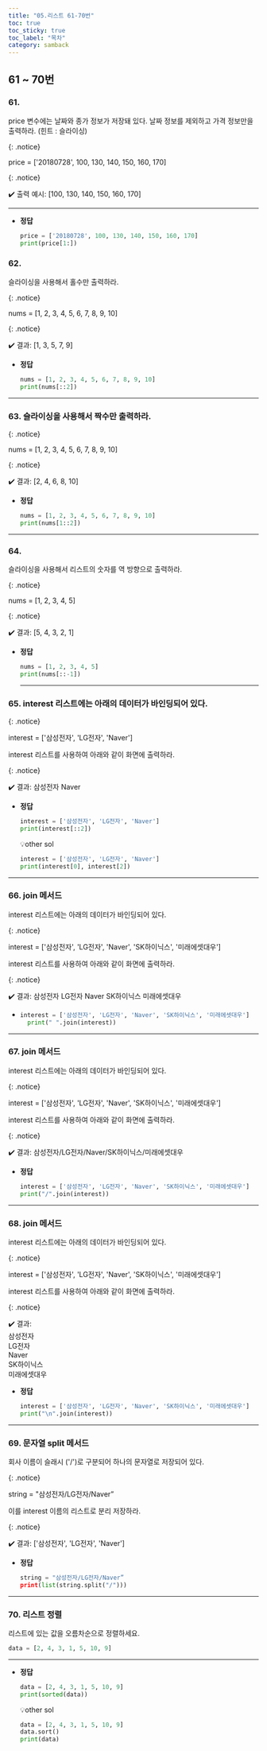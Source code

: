 ```yaml
---
title: "05.리스트 61-70번"
toc: true
toc_sticky: true
toc_label: "목차"
category: samback
---
```


## 61 ~ 70번

### 61.

price 변수에는 날짜와 종가 정보가 저장돼 있다. 날짜 정보를 제외하고 가격 정보만을 출력하라. (힌트 : 슬라이싱)

{: .notice}

price = ['20180728', 100, 130, 140, 150, 160, 170]

{: .notice}

✔️ 출력 예시: [100, 130, 140, 150, 160, 170]

---

- **정답**
  
    ```python
    price = ['20180728', 100, 130, 140, 150, 160, 170]
    print(price[1:])
    ```
    

### 62.

슬라이싱을 사용해서 홀수만 출력하라.

{: .notice}

nums = [1, 2, 3, 4, 5, 6, 7, 8, 9, 10]

{: .notice}

✔️ 결과: [1, 3, 5, 7, 9]

- **정답**
  
    ```python
    nums = [1, 2, 3, 4, 5, 6, 7, 8, 9, 10]
    print(nums[::2])
    ```
    

---

### 63. 슬라이싱을 사용해서 짝수만 출력하라.

{: .notice}

nums = [1, 2, 3, 4, 5, 6, 7, 8, 9, 10]

{: .notice}

✔️ 결과: [2, 4, 6, 8, 10]

- **정답**
  
    ```python
    nums = [1, 2, 3, 4, 5, 6, 7, 8, 9, 10]
    print(nums[1::2])
    ```
    

---

### 64. 
슬라이싱을 사용해서 리스트의 숫자를 역 방향으로 출력하라.

{: .notice}

nums = [1, 2, 3, 4, 5]

{: .notice}

✔️ 결과: [5, 4, 3, 2, 1]

- **정답**
  
    ```python
    nums = [1, 2, 3, 4, 5]
    print(nums[::-1])
    ```
    
    ---
    

### 65. interest 리스트에는 아래의 데이터가 바인딩되어 있다.

{: .notice}

interest = ['삼성전자', 'LG전자', 'Naver']

interest 리스트를 사용하여 아래와 같이 화면에 출력하라.

{: .notice}

✔️ 결과: 삼성전자 Naver

- **정답**
  
    ```python
    interest = ['삼성전자', 'LG전자', 'Naver']
    print(interest[::2])
    ```
    
    💡other sol
    
    ```python
    interest = ['삼성전자', 'LG전자', 'Naver']
    print(interest[0], interest[2])
    ```
    

---

### 66. join 메서드
interest 리스트에는 아래의 데이터가 바인딩되어 있다.

{: .notice}

interest = ['삼성전자', 'LG전자', 'Naver', 'SK하이닉스', '미래에셋대우']

interest 리스트를 사용하여 아래와 같이 화면에 출력하라.

{: .notice}

✔️ 결과: 삼성전자 LG전자 Naver SK하이닉스 미래에셋대우

- ```python
  interest = ['삼성전자', 'LG전자', 'Naver', 'SK하이닉스', '미래에셋대우']
    print(" ".join(interest))
    ```
    

---

### 67. join 메서드
interest 리스트에는 아래의 데이터가 바인딩되어 있다.

{: .notice}

interest = ['삼성전자', 'LG전자', 'Naver', 'SK하이닉스', '미래에셋대우']

interest 리스트를 사용하여 아래와 같이 화면에 출력하라.

{: .notice}

✔️ 결과: 삼성전자/LG전자/Naver/SK하이닉스/미래에셋대우

- **정답**
  
    ```python
    interest = ['삼성전자', 'LG전자', 'Naver', 'SK하이닉스', '미래에셋대우']
    print("/".join(interest))
    ```
    

---

### 68. join 메서드
interest 리스트에는 아래의 데이터가 바인딩되어 있다.

{: .notice}

interest = ['삼성전자', 'LG전자', 'Naver', 'SK하이닉스', '미래에셋대우']

interest 리스트를 사용하여 아래와 같이 화면에 출력하라.

{: .notice}

✔️ 결과:<br>
삼성전자<br>
LG전자<br>
Naver<br>
SK하이닉스<br>
미래에셋대우

- **정답**
  
    ```python
    interest = ['삼성전자', 'LG전자', 'Naver', 'SK하이닉스', '미래에셋대우']
    print("\n".join(interest))
    ```
    

---

### 69. 문자열 split 메서드
회사 이름이 슬래시 ('/')로 구분되어 하나의 문자열로 저장되어 있다.

{: .notice}

string = "삼성전자/LG전자/Naver”

이를 interest 이름의 리스트로 분리 저장하라.

{: .notice}

✔️ 결과: ['삼성전자', 'LG전자', 'Naver']

- **정답**
  
    ```python
    string = "삼성전자/LG전자/Naver”
    print(list(string.split("/")))
    ```
    

---

### 70. 리스트 정렬

리스트에 있는 값을 오름차순으로 정렬하세요.

```python
data = [2, 4, 3, 1, 5, 10, 9]
```

---

- **정답**
  
    ```python
    data = [2, 4, 3, 1, 5, 10, 9]
    print(sorted(data))
    ```
    
    💡other sol
    
    ```python
    data = [2, 4, 3, 1, 5, 10, 9]
    data.sort()
    print(data)
    ```